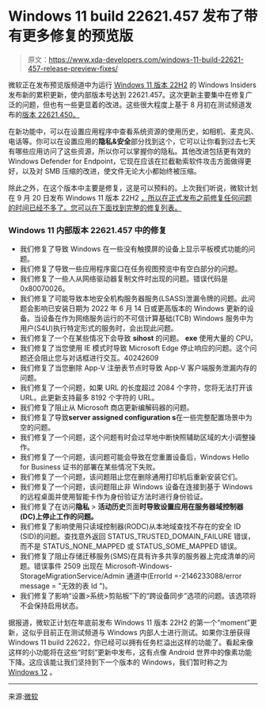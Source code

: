 # Windows 11 build 22621.457 发布了带有更多修复的预览版

> 原文：<https://www.xda-developers.com/windows-11-build-22621-457-release-preview-fixes/>

微软正在发布预览版频道中为运行 [Windows 11 版本 22H2](https://www.xda-developers.com/windows-11-22h2/) 的 Windows Insiders 发布新的累积更新，使内部版本号达到 22621.457。这次更新主要集中在修复广泛的问题，但也有一些更显着的改进。这些很大程度上基于 8 月初在测试频道发布的[版本 22621.450。](https://www.xda-developers.com/windows-11-build-22622-450-22621-450-fixes/)

在新功能中，可以在设置应用程序中查看系统资源的使用历史，如相机、麦克风、电话等。你可以在设置应用的**隐私&安全**部分找到这个，它可以让你看到过去七天有哪些应用访问了这些资源，所以你可以掌握你的隐私。其他改进包括更有效的 Windows Defender for Endpoint，它现在应该在拦截勒索软件攻击方面做得更好，以及对 SMB 压缩的改进，使文件无论大小都始终被压缩。

除此之外，在这个版本中主要是修复，这是可以预料的。上次我们听说，微软计划在 9 月 20 日发布 Windows 11 版本 22H2 [，所以在正式发布之前修复任何问题的时间已经不多了。您可以在下面找到完整的修复列表。](https://www.xda-developers.com/windows-11-22h2-september-20th-report/)

### Windows 11 内部版本 22621.457 中的修复

*   我们修复了导致 Windows 在一些没有触摸屏的设备上显示平板模式功能的问题。
*   我们修复了导致一些应用程序窗口在任务视图预览中有空白部分的问题。
*   我们修复了一些人从网络驱动器复制文件时出现的问题。错误代码是 0x80070026。
*   我们修复了可能导致本地安全机构服务器服务(LSASS)泄漏令牌的问题。此问题会影响已安装日期为 2022 年 6 月 14 日或更高版本的 Windows 更新的设备。当设备在作为网络服务运行的不可信计算基础(TCB) Windows 服务中为用户(S4U)执行特定形式的服务时，会出现此问题。
*   我们修复了一个在某些情况下会导致 **sihost** 的问题。 **exe** 使用大量的 CPU。
*   我们修复了当您使用 IE 模式时导致 Microsoft Edge 停止响应的问题。这个问题还会阻止您与对话框进行交互。40242609
*   我们修复了当您删除 App-V 注册表节点时导致 App-V 客户端服务泄漏内存的问题。
*   我们修复了一个问题，如果 URL 的长度超过 2084 个字符，您将无法打开该 URL。此更新支持最多 8192 个字符的 URL。
*   我们修复了阻止从 Microsoft 商店更新编解码器的问题。
*   我们修复了导致**server assigned configuration s**在一些完整配置场景中为空的问题。
*   我们修复了一个问题，这个问题有时会过早地中断快照辅助区域的大小调整操作。
*   我们修复了一个问题，该问题可能会导致在您重置设备后，Windows Hello for Business 证书的部署在某些情况下失败。
*   我们修复了一个问题，该问题阻止您在删除通用打印机后重新安装它们。
*   我们修复了一个问题，该问题阻止非 Windows 设备在连接到基于 Windows 的远程桌面并使用智能卡作为身份验证方法时进行身份验证。
*   我们修复了在访问**隐私** > **活动历史**页面**时导致设置应用在服务器域控制器(DC)上停止工作的问题。**
*   我们修复了影响使用只读域控制器(RODC)从本地域查找不存在的安全 ID (SID)的问题。查找意外返回 STATUS_TRUSTED_DOMAIN_FAILURE 错误，而不是 STATUS_NONE_MAPPED 或 STATUS_SOME_MAPPED 错误。
*   我们修复了阻止存储迁移服务(SMS)在具有许多共享的服务器上完成清单的问题。错误事件 2509 出现在 Microsoft-Windows-StorageMigrationService/Admin 通道中(ErrorId =-2146233088/error message = "无效的表 Id ")。
*   我们修复了影响“设置>系统>剪贴板”下的“跨设备同步”选项的问题。该选项将不会保持启用状态。

据报道，微软正计划在年底前发布 Windows 11 版本 22H2 的第一个“moment”更新，这似乎目前正在测试频道与 Windows 内部人士进行测试。如果你注册获得 Windows 11 build 22622，你已经可以拥有任务栏溢出这样的功能了。看起来像这样的小功能将在这些“时刻”更新中发布，这有点像 Android 世界中的像素功能下降。这应该能让我们坚持到下一个版本的 Windows，我们暂时称之为 [Windows 12](https://www.xda-developers.com/windows-12/) 。

* * *

来源:[微软](https://blogs.windows.com/windows-insider/2022/08/23/releasing-windows-11-build-22621-457-to-the-release-preview-channel/)